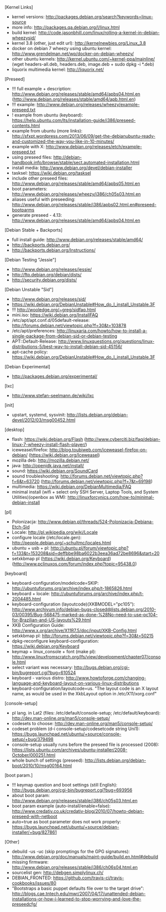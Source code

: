 [Kernel Links]
 - kernel versions: http://packages.debian.org/search?keywords=linux-source
 - more info: http://packages.qa.debian.org/l/linux.html
 - build kernel: http://code.jasonbhill.com/linux/rolling-a-kernel-in-debian-wheezysid/
 - kernel 3.8 (other, just edit url): http://kernelnewbies.org/Linux_3.8
 - docker on debian 7 wheezy using ubuntu kernel: http://www.grendelman.net/wp/docker-on-debian-wheezy/
 - other ubuntu kernels: http://kernel.ubuntu.com/~kernel-ppa/mainline/  (wget headers-all.deb, headers.deb, image.deb + sudo dpkg -i *.deb)
 - liquorix multimedia kernel: http://liquorix.net/

[Preseed]
 - !!! full example + description: http://www.debian.org/releases/stable/amd64/apbs04.html.en (http://www.debian.org/releases/stable/amd64/apb.html.en)
 - !!! example: http://www.debian.org/releases/wheezy/example-preseed.txt
 - ! example from ubuntu (keyboard): https://help.ubuntu.com/lts/installation-guide/i386/preseed-contents.html
 - example from ubuntu (more links): http://sfxpt.wordpress.com/2013/06/09/get-the-debianubuntu-ready-and-customized-the-way-you-like-in-10-minutes/
 - example with X: http://www.debian.org/releases/etch/example-preseed.txt
 - using preseed files: http://debian-handbook.info/browse/stable/sect.automated-installation.html
 - install media: http://www.debian.org/devel/debian-installer
 - tasksel: https://wiki.debian.org/tasksel
 - include other preseed files: http://www.debian.org/releases/stable/amd64/apbs05.html.en
 - boot parameters: http://www.debian.org/releases/wheezy/i386/ch05s03.html.en
 - aliases useful with preseeding: http://www.debian.org/releases/stable/i386/apbs02.html.en#preseed-bootparms
 - generate preseed - 4.13: http://www.debian.org/releases/stable/amd64/apbs04.html.en

[Debian Stable + Backports]
 - full install guide: http://www.debian.org/releases/stable/amd64/
 - http://backports.debian.org/
 - http://backports.debian.org/Instructions/

[Debian Testing "Jessie"]
 - http://www.debian.org/releases/jessie/
 - http://ftp.debian.org/debian/dists/
 - http://security.debian.org/dists/

[Debian Unstable "Sid"]
 - http://www.debian.org/releases/sid/
 - https://wiki.debian.org/DebianUnstable#How_do_I_install_Unstable.3F
 - !!! http://wooledge.org/~greg/sidfaq.html
 - mini.iso: https://wiki.debian.org/InstallFAQ
 - /etc/apt/apt.conf.d/05default-release: http://forums.debian.net/viewtopic.php?f=30&t=103878
 - /etc/apt/preferences: http://linuxaria.com/howto/how-to-install-a-single-package-from-debian-sid-or-debian-testing
 - APT::Default-Release: http://www.linuxquestions.org/questions/linux-distributions-5/best-way-to-install-debian-sid-45156/
 - apt-cache policy: https://wiki.debian.org/DebianUnstable#How_do_I_install_Unstable.3F

[Debian Experimental]
 - http://packages.debian.org/experimental/

[lxc]
 - http://www.stefan-seelmann.de/wiki/lxc

[init]
 - upstart, systemd, sysvinit: http://lists.debian.org/debian-devel/2012/03/msg00452.html

[desktop]
 - flash: https://wiki.debian.org/Flash (http://www.cyberciti.biz/faq/debian-linux-7-wheezy-install-flash-player/)
 - iceweasel/firefox: http://blog.toubiweb.com/iceweasel-firefox-on-debian/ (https://wiki.debian.org/Iceweasel)
 - mozilla deb: http://mozilla.debian.net/
 - java: http://openjdk.java.net/install/
 - sound: https://wiki.debian.org/SoundCard
 - sound troubleshooting: http://forums.debian.net/viewtopic.php?f=6&t=63720 (http://forums.debian.net/viewtopic.php?f=7&t=69198)
 - multimedia: https://wiki.debian.org/DebianMultimedia/FAQ
 - minimal install (wifi + select only SSH Server, Laptop Tools, and System Utilities)(openbox as WM): http://linuxforcynics.com/how-to/minimal-debian-install

[pl]
 - Polonizacja: http://www.debian.pl/threads/524-Polonizacja-Debiana-Etch-Sid
 - Locale: http://pl.wikipedia.org/wiki/Locale
 - configure locale (/etc/locale.gen): http://people.debian.org/~schultmc/locales.html
 - ubuntu + usb + pl: http://ubuntu.pl/forum/viewtopic.php?f=133&t=153208&sid=deffbbe98ba6022b3eea36ad72be8696&start=20
 - setxkbmap pl (https://wiki.debian.org/Keyboard) (http://www.pclinuxos.com/forum/index.php?topic=95438.0)

[keyboard]
 - keyboard-configuration/modelcode=SKIP: http://ubuntuforums.org/archive/index.php/t-1865826.html
 - keyboard + locale: http://ubuntuforums.org/archive/index.php/t-2004485.html
 - keyboard-configuration (layoutcode)(XKBMODEL="pc105"): http://www.archivum.info/debian-bugs-closed@lists.debian.org/2010-03/00395/Bug-568475-marked-as-done-%28No-need-to-use-pc104-for-Brazilian-and-US-layouts%29.html
 - XKB Configuration Guide: http://www.x.org/archive/X11R7.5/doc/input/XKB-Config.html
 - setxkbmap pl: http://forums.debian.net/viewtopic.php?f=30&t=50215
 - dpkg-reconfigure keyboard-configuration: https://wiki.debian.org/Keyboard
 - keymap + linux_console + font (make pl): http://www.linuxfromscratch.org/lfs/view/development/chapter07/console.html
 - select variant was necessary:  http://bugs.debian.org/cgi-bin/bugreport.cgi?bug=610524
 - keyboard - various distro: http://www.howtoforge.com/changing-language-and-keyboard-layout-on-various-linux-distributions
 - keyboard-configuration/layoutcode=us. "The layout code is an X layout name, as would be used in the XkbLayout option in /etc/X11/xorg.conf"

[console-setup]
 - pl lang. in Lat2 (files: /etc/default/console-setup; /etc/default/keyboard): http://dev.man-online.org/man5/console-setup/
 - codesets to choose: http://dev.man-online.org/man5/console-setup/
 - codeset problem (d-i console-setup/codesetcode string Uni1): https://bugs.launchpad.net/ubuntu/+source/console-setup/+bug/379498
 - console-setup usually runs before the preseed file is processed (2008): https://lists.ubuntu.com/archives/ubuntu-installer/2008-October/000251.html
 - whole bunch of settings (preseed): http://lists.debian.org/debian-boot/2010/10/msg00164.html

[boot param.]
 - !!! keymap question and boot settings (still English): http://bugs.debian.org/cgi-bin/bugreport.cgi?bug=693956
 - about boot param: http://www.debian.org/releases/stable/i386/ch05s03.html.en
 - boot param example (auto-install/enable=false): http://www.credativ.co.uk/credativ-blog/2010/07/howto-debian-preseed-with-netboot
 - auto=true as boot parameter does not work properly: https://bugs.launchpad.net/ubuntu/+source/debian-installer/+bug/827861

[Other]
 - debuild -us -uc (skip promptings for the GPG signatures): http://www.debian.org/doc/manuals/maint-guide/build.en.html#debuild
 - missing firmware: http://www.debian.org/releases/stable/i386/ch06s04.html.en
 - sourcelist gen: http://debgen.simplylinux.ch/
 - DEBIAN_FRONTED: https://github.com/travis-ci/travis-cookbooks/issues/80
 - "Bootstraps a basic puppet defaults file over to the target drive": http://blogs.cae.tntech.edu/mwr/2007/04/17/unattended-debian-installations-or-how-i-learned-to-stop-worrying-and-love-the-preseedcfg/
